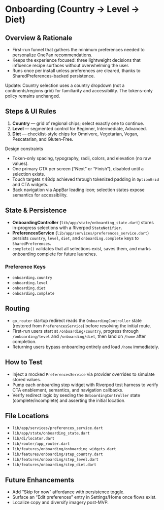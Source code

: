 # Onboarding (Country → Level → Diet)

## Overview & Rationale
- First-run funnel that gathers the minimum preferences needed to personalize OnePan recommendations.
- Keeps the experience focused: three lightweight decisions that influence recipe surfaces without overwhelming the user.
- Runs once per install unless preferences are cleared, thanks to SharedPreferences-backed persistence.

Update: Country selection uses a country dropdown (not a continents/regions grid) for familiarity and accessibility. The tokens-only policy remains unchanged.

## Steps & UI Rules
1. **Country** — grid of regional chips; select exactly one to continue.
2. **Level** — segmented control for Beginner, Intermediate, Advanced.
3. **Diet** — checklist-style chips for Omnivore, Vegetarian, Vegan, Pescatarian, and Gluten-Free.

Design constraints
- Token-only spacing, typography, radii, colors, and elevation (no raw values).
- One primary CTA per screen (“Next” or “Finish”), disabled until a selection exists.
- Touch targets ≥48dp achieved through tokenized padding in `OptionGrid` and CTA widgets.
- Back navigation via AppBar leading icon; selection states expose semantics for accessibility.

## State & Persistence
- **OnboardingController** (`lib/app/state/onboarding_state.dart`) stores in-progress selections with a Riverpod `StateNotifier`.
- **PreferencesService** (`lib/app/services/preferences_service.dart`) persists `country`, `level`, `diet`, and `onboarding.complete` keys to `SharedPreferences`.
- `complete()` validates that all selections exist, saves them, and marks onboarding complete for future launches.

### Preference Keys
- `onboarding.country`
- `onboarding.level`
- `onboarding.diet`
- `onboarding.complete`

## Routing
- `go_router` startup redirect reads the `OnboardingController` state (restored from `PreferencesService`) before resolving the initial route.
- First-run users start at `/onboarding/country`, progress through `/onboarding/level` and `/onboarding/diet`, then land on `/home` after completion.
- Returning users bypass onboarding entirely and load `/home` immediately.

## How to Test
- Inject a mocked `PreferencesService` via provider overrides to simulate stored values.
- Pump each onboarding step widget with Riverpod test harness to verify CTA enablement, semantics, and navigation callbacks.
- Verify redirect logic by seeding the `OnboardingController` state (complete/incomplete) and asserting the initial location.

## File Locations
- `lib/app/services/preferences_service.dart`
- `lib/app/state/onboarding_state.dart`
- `lib/di/locator.dart`
- `lib/router/app_router.dart`
- `lib/features/onboarding/onboarding_widgets.dart`
- `lib/features/onboarding/step_country.dart`
- `lib/features/onboarding/step_level.dart`
- `lib/features/onboarding/step_diet.dart`

## Future Enhancements
- Add “Skip for now” affordance with persistence toggle.
- Surface an “Edit preferences” entry in Settings/Home once flows exist.
- Localize copy and diversify imagery post-MVP.

